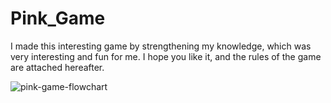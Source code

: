 # Pink_Game

I made this interesting game by strengthening my knowledge, which was very interesting and fun for me. I hope you like it, and the rules of the game are attached hereafter.





![pink-game-flowchart](https://user-images.githubusercontent.com/104273108/179298782-bb891e3c-4e6b-453a-b26a-7b05cb402774.png)
